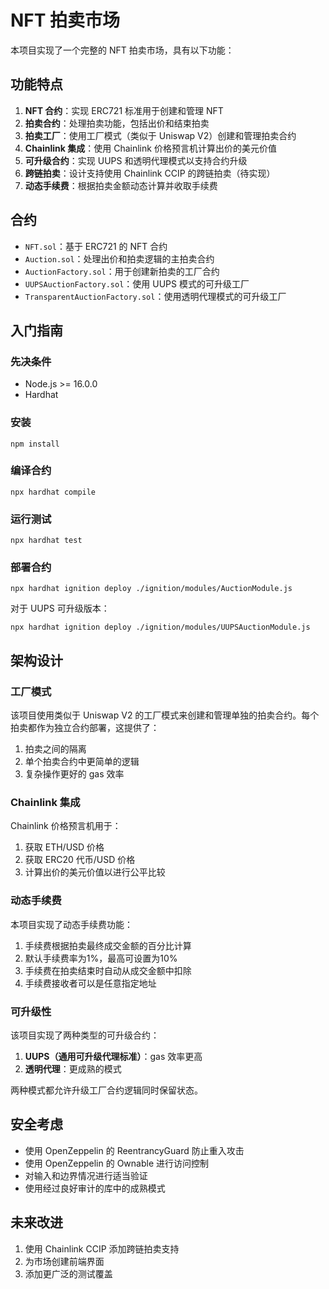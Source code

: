 # NFT 拍卖市场

本项目实现了一个完整的 NFT 拍卖市场，具有以下功能：

## 功能特点

1. **NFT 合约**：实现 ERC721 标准用于创建和管理 NFT
2. **拍卖合约**：处理拍卖功能，包括出价和结束拍卖
3. **拍卖工厂**：使用工厂模式（类似于 Uniswap V2）创建和管理拍卖合约
4. **Chainlink 集成**：使用 Chainlink 价格预言机计算出价的美元价值
5. **可升级合约**：实现 UUPS 和透明代理模式以支持合约升级
6. **跨链拍卖**：设计支持使用 Chainlink CCIP 的跨链拍卖（待实现）
7. **动态手续费**：根据拍卖金额动态计算并收取手续费

## 合约

- `NFT.sol`：基于 ERC721 的 NFT 合约
- `Auction.sol`：处理出价和拍卖逻辑的主拍卖合约
- `AuctionFactory.sol`：用于创建新拍卖的工厂合约
- `UUPSAuctionFactory.sol`：使用 UUPS 模式的可升级工厂
- `TransparentAuctionFactory.sol`：使用透明代理模式的可升级工厂

## 入门指南

### 先决条件

- Node.js >= 16.0.0
- Hardhat

### 安装

```shell
npm install
```

### 编译合约

```shell
npx hardhat compile
```

### 运行测试

```shell
npx hardhat test
```

### 部署合约

```shell
npx hardhat ignition deploy ./ignition/modules/AuctionModule.js
```

对于 UUPS 可升级版本：
```shell
npx hardhat ignition deploy ./ignition/modules/UUPSAuctionModule.js
```

## 架构设计

### 工厂模式

该项目使用类似于 Uniswap V2 的工厂模式来创建和管理单独的拍卖合约。每个拍卖都作为独立合约部署，这提供了：

1. 拍卖之间的隔离
2. 单个拍卖合约中更简单的逻辑
3. 复杂操作更好的 gas 效率

### Chainlink 集成

Chainlink 价格预言机用于：
1. 获取 ETH/USD 价格
2. 获取 ERC20 代币/USD 价格
3. 计算出价的美元价值以进行公平比较

### 动态手续费

本项目实现了动态手续费功能：
1. 手续费根据拍卖最终成交金额的百分比计算
2. 默认手续费率为1%，最高可设置为10%
3. 手续费在拍卖结束时自动从成交金额中扣除
4. 手续费接收者可以是任意指定地址

### 可升级性

该项目实现了两种类型的可升级合约：
1. **UUPS（通用可升级代理标准）**：gas 效率更高
2. **透明代理**：更成熟的模式

两种模式都允许升级工厂合约逻辑同时保留状态。

## 安全考虑

- 使用 OpenZeppelin 的 ReentrancyGuard 防止重入攻击
- 使用 OpenZeppelin 的 Ownable 进行访问控制
- 对输入和边界情况进行适当验证
- 使用经过良好审计的库中的成熟模式

## 未来改进

1. 使用 Chainlink CCIP 添加跨链拍卖支持
2. 为市场创建前端界面
3. 添加更广泛的测试覆盖
